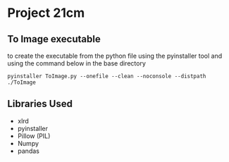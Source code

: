 # Project 21cm 

## To Image executable 
to create the executable from the python file using the pyinstaller tool and using the command below in the base directory

```
pyinstaller ToImage.py --onefile --clean --noconsole --distpath ./ToImage
```

## Libraries Used 
- xlrd
- pyinstaller
- Pillow (PIL)
- Numpy
- pandas